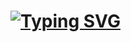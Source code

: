 # <a  align="center" href="https://git.io/typing-svg"><img src="https://readme-typing-svg.demolab.com?font=Fira+Code&pause=1000&color=16D3FF&width=435&lines=...Pizza-Order-System..." alt="Typing SVG" /></a>
